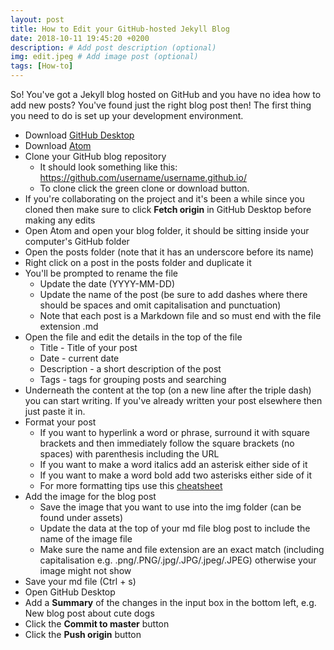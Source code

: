 ```yaml
---
layout: post
title: How to Edit your GitHub-hosted Jekyll Blog
date: 2018-10-11 19:45:20 +0200
description: # Add post description (optional)
img: edit.jpeg # Add image post (optional)
tags: [How-to]
---
```


So! You've got a Jekyll blog hosted on GitHub and you have no idea how to add new posts? You've found just the right blog post then! The first thing you need to do is set up your development environment.
* Download [GitHub Desktop](https://desktop.github.com/)
* Download [Atom](https://atom.io/)
* Clone your GitHub blog repository
  * It should look something like this: https://github.com/username/username.github.io/
  * To clone click the green clone or download button.
* If you're collaborating on the project and it's been a while since you cloned then make sure to click **Fetch origin** in GitHub Desktop before making any edits
* Open Atom and open your blog folder, it should be sitting inside your computer's GitHub folder
* Open the posts folder (note that it has an underscore before its name)
* Right click on a post in the posts folder and duplicate it
* You'll be prompted to rename the file
  * Update the date (YYYY-MM-DD)
  * Update the name of the post (be sure to add dashes where there should be spaces and omit capitalisation and punctuation)
  * Note that each post is a Markdown file and so must end with the file extension .md
* Open the file and edit the details in the top of the file
  * Title - Title of your post
  * Date - current date
  * Description - a short description of the post
  * Tags - tags for grouping posts and searching
* Underneath the content at the top (on a new line after the triple dash) you can start writing. If you've already written your post elsewhere then just paste it in.
* Format your post
  * If you want to hyperlink a word or phrase, surround it with square brackets and then immediately follow the square brackets (no spaces) with parenthesis including the URL
  * If you want to make a word italics add an asterisk either side of it
  * If you want to make a word bold add two asterisks either side of it
  * For more formatting tips use this [cheatsheet](https://github.com/adam-p/markdown-here/wiki/Markdown-Cheatsheet)
* Add the image for the blog post
  * Save the image that you want to use into the img folder (can be found under assets)
  * Update the data at the top of your md file blog post to include the name of the image file
  * Make sure the name and file extension are an exact match (including capitalisation e.g. .png/.PNG/.jpg/.JPG/.jpeg/.JPEG) otherwise your image might not show
* Save your md file (Ctrl + s)
* Open GitHub Desktop
* Add a **Summary** of the changes in the input box in the bottom left, e.g. New blog post about cute dogs
* Click the **Commit to master** button
* Click the **Push origin** button
